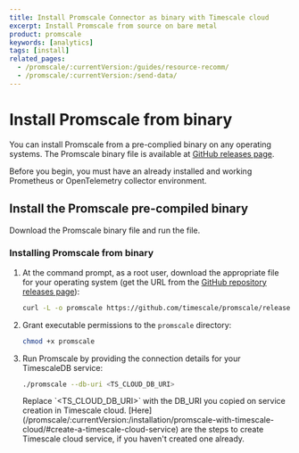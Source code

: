 ```yaml
---
title: Install Promscale Connector as binary with Timescale cloud
excerpt: Install Promscale from source on bare metal
product: promscale
keywords: [analytics]
tags: [install]
related_pages:
  - /promscale/:currentVersion:/guides/resource-recomm/
  - /promscale/:currentVersion:/send-data/
---
```


# Install Promscale from binary
You can install Promscale from a pre-complied binary on any operating systems. The
Promscale binary file is available at [GitHub releases page][gh-promscale-download].

Before you begin, you must have an already installed and working Prometheus or
OpenTelemetry collector environment.

## Install the Promscale pre-compiled binary
Download the Promscale binary file and run the file.

<procedure>

### Installing Promscale from binary
1.  At the command prompt, as a root user, download the appropriate file
    for your operating system (get the URL from the [GitHub repository releases page][releases]):
    ```bash
    curl -L -o promscale https://github.com/timescale/promscale/releases/download/<VERSION>/<PROMSCALE_DISTRIBUTION>
    ```
1.  Grant executable permissions to the `promscale` directory:
    ```bash
    chmod +x promscale
    ```
1.  Run Promscale by providing the connection details for your TimescaleDB
    service:
    ```bash
    ./promscale --db-uri <TS_CLOUD_DB_URI>
    ```

    <highlight type="note">
    Replace `&lt;TS_CLOUD_DB_URI&gt;` with the DB_URI you copied on service creation in Timescale cloud. [Here](/promscale/:currentVersion:/installation/promscale-with-timescale-cloud/#create-a-timescale-cloud-service) are the steps to create Timescale cloud service, 
    if you haven't created one already.
    </highlight>

</procedure>

[gh-promscale-download]: https://github.com/timescale/promscale/releases
[releases]: https://github.com/timescale/promscale/releases/